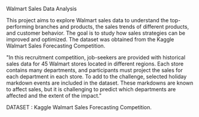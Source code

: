 Walmart Sales Data Analysis



This project aims to explore Walmart sales data to understand the top-performing branches and products, the sales trends of different products, and customer behavior. The goal is to study how sales strategies can be improved and optimized. The dataset was obtained from the Kaggle Walmart Sales Forecasting Competition.

"In this recruitment competition, job-seekers are provided with historical sales data for 45 Walmart stores located in different regions. Each store contains many departments, and participants must project the sales for each department in each store. To add to the challenge, selected holiday markdown events are included in the dataset. These markdowns are known to affect sales, but it is challenging to predict which departments are affected and the extent of the impact."

DATASET :
Kaggle Walmart Sales Forecasting Competition.





